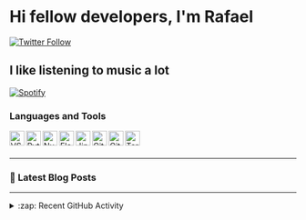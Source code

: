# Hi fellow developers, I'm Rafael

[![Twitter Follow](https://img.shields.io/twitter/follow/BtwSalster?color=%231DA1F2&label=Follow%20Rafael&logo=twitter&style=for-the-badge)][twitter]


## I like listening to music a lot

[![Spotify](https://novatorem-rafaelfagomes.vercel.app/api/spotify)](https://open.spotify.com/user/2122qfs6sp5d2kq2iqjdof4yi)

### Languages and Tools

<img align="left" alt="VSCode" height="26" width="26" src="https://api.iconify.design/simple-icons/visualstudiocode.svg?color=white&height=26" />
<img align="left" alt="Python" height="26" width="26" src="https://api.iconify.design/simple-icons/python.svg?color=white&height=26" />
<img align="left" alt="NumPY" height="26" width="26" src="https://api.iconify.design/simple-icons/numpy.svg?color=white&height=26" />
<img align="left" alt="Flask" height="26" width="26" src="https://api.iconify.design/simple-icons/flask.svg?color=white&height=26" />
<img align="left" alt="Jinja" height="26" width="26" src="https://api.iconify.design/simple-icons/jinja.svg?color=white&height=26" />
<img align="left" alt="Git" height="26" width="26" src="https://api.iconify.design/simple-icons/git.svg?color=white&height=26" />
<img align="left" alt="GitHub" height="26" width="26" src="https://api.iconify.design/simple-icons/github.svg?color=white&height=26" />
<img align="left" alt="Terminal" height="26" width="26" src="https://api.iconify.design/simple-icons/windowsterminal.svg?color=white&height=26" />

<br />
<br />

---

### 📕 Latest Blog Posts

---

<details>
  <summary>:zap: Recent GitHub Activity</summary>
  
<!--START_SECTION:activity-->

</details>

[twitter]: https://twitter.com/anao95